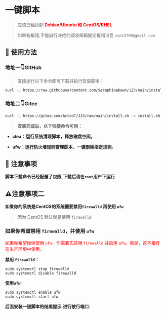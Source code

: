 # 一键脚本

> 应该已经适配
> <span style="color:#FF0000;"> **Debian/Ubuntu 和 CentOS/RHEL** </span>
>
> 如果有报错,不能自行决绝的请发邮箱提交报错消息
> `xan13790@gmail.com`

## 📄 使用方法

### 地址一👇GitHub

> 直接运行以下命令即可下载并执行安装脚本：

```bash
curl -L https://raw.githubusercontent.com/SeraphinaDawn/123/main/install.sh -o install.sh && chmod +x install.sh && ./install.sh
```

### 地址二👇Gitee

```bash
curl -L https://gitee.com/ActonT/123/raw/main/install.sh -o install.sh && chmod +x install.sh && ./install.sh
```



> **安装完成后，以下快捷命令可用：**

- **clea：运行系统清理脚本，释放磁盘空间。**


- **ufw：运行防火墙规则管理脚本，一键删除指定规则。**



## 📌 注意事项

**脚本下载命令已经配置了权限,下载后请在`root`用户下运行**



## ⚠注意事项二

**如果你的系统是CentOS的系统需要禁用`firewalld` 再使用 `ufw`**

> 因为 CentOS 默认就是使用 `firewalld`

### 如果你希望禁用 `firewalld`，并使用 `ufw`

<span style="color:#FF0000;">如果你希望继续使用 `ufw`，你需要先禁用 `firewalld` 并启用 `ufw`。但是，这不推荐在生产环境中使用。</span>

**禁用 `firewalld`：**

```shell
sudo systemctl stop firewalld
sudo systemctl disable firewalld
```

**使用`ufw`**:

```shell
sudo systemctl enable ufw
sudo systemctl start ufw
```

**后面安装一键脚本的结尾提示,进行放行端口**:
